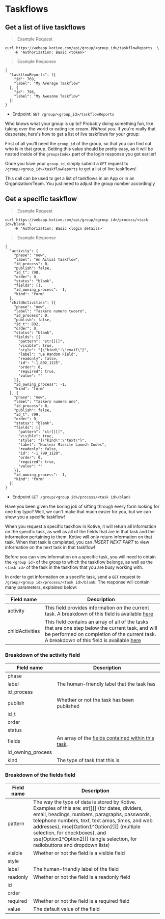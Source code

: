 # Taskflows

## Get a list of live taskflows

> Example Request

```cURL
curl https://webapp.kotive.com/api/group/<group_id>/taskflowReports  \
	-H 'Authorization: Basic <token>'
```

> Example Response

```cURL
{
  "taskflowReports": [{
    "id": 769,
    "label": "My Average Taskflow"
  }, {
    "id": 796,
    "label": "My Awesome Taskflow"
  }]
}
```

* Endpoint: `GET /group/<group_id>/taskflowReports`

Who knows what your group is up to? Probably doing something fun, like taking over the world or eating ice cream. *Without you*. If you're really that desperate, here's how to get a list of live taskflows for your group:

First of all you'll need the `group_id` of the group, so that you can find out who is in that group. Getting this value should be pretty easy, as it will be nested inside of the `groupsIndex` part of the login response you got earlier!

Once you have your `group_id`, simply submit a `GET` request to `/group/<group_id>/taskflowReports` to get a list of live taskflows!

<aside class="success">
This call can be used to get a list of taskflows in an App or in an Organization/Team. You just need to adjust the group number accordingly
</aside>

## Get a specific taskflow

> Example Request

```cURL
curl https://webapp.kotive.com/api/group/<group id>/process/<task id>/blank  \
	-H 'Authorization: Basic <login details>'
```

> Example Response

```cURL
{
  "activity": {
    "phase": "new",
    "label": "An Actual Taskflow",
    "id_process": 0,
    "publish": false,
    "id_t": 798,
    "order": 0,
    "status": "blank",
    "fields": [],
    "id_owning_process": -1,
    "kind": "form"
  },
  "childActivities": [{
    "phase": "new",
    "label": "Taskero numero twoero",
    "id_process": 0,
    "publish": false,
    "id_t": 802,
    "order": 0,
    "status": "blank",
    "fields": [{
      "pattern": "str[][]",
      "visible": true,
      "style": "{\"kind\":\"email\"}",
      "label": "Le Random Field",
      "readonly": false,
      "id": "-1_802_1125",
      "order": 0,
      "required": true,
      "value": ""
    }],
    "id_owning_process": -1,
    "kind": "form"
  }, {
    "phase": "new",
    "label": "Taskero numero uno",
    "id_process": 0,
    "publish": false,
    "id_t": 799,
    "order": 0,
    "status": "blank",
    "fields": [{
      "pattern": "str[][]",
      "visible": true,
      "style": "{\"kind\":\"text\"}",
      "label": "Nuclear Missile Launch Codes",
      "readonly": false,
      "id": "-1_799_1120",
      "order": 0,
      "required": true,
      "value": ""
    }],
    "id_owning_process": -1,
    "kind": "form"
  }]
}
```

* Endpoint `GET /group/<group id>/process/<task id>/blank`

Have you been given the boring job of sifting through every form looking for one tiny typo? Well, we can't make that much easier for you, but we can show you a specific taskflow!

When you request a specific taskflow in Kotive, it will return all information on the specific task, as well as all of the fields that are in that task and the information pertaining to them. Kotive will only return information on that task. When that task is completed, you can *INSERT NEXT PART* to view information on the next task in that taskflow!

Before you can view information on a specific task, you will need to obtain the `<group id>` of the group to which the taskflow belongs, as well as the `<task id>` of the task in the taskflow that you are busy working with.

In order to get information on a specific task, send a `GET` request to `/group/<group id>/process/<task id>/blank`. The response will contain many parameters, explained below:

Field name | Description
-----------|------------
activity | This field provides information on the current task. A breakdown of this field is available <a href="#activity">here</a>
childActivities | This field contains an array of all of the tasks that are one step below the current task, and will be performed on completion of the current task. A breakdown of this field is available <a href="#activity">here</a>

### <a id="activity">Breakdown of the activity field</a>

Field name | Description
-----------|------------
phase | 
label | The human-friendly label that the task has
id_process | 
publish | Whether or not the task has been published
id_t | 
order | 
status | 
fields | An array of the <a href="#fields">fields contained within this task</a>.
id_owning_process | 
kind | The type of task that this is

### <a id="fields">Breakdown of the fields field</a>

Field name | Description
-----------|------------
pattern | The way the type of data is stored by Kotive. Examples of this are: str&#91;&#93;&#91;&#93; (for dates, dividers, email, headings, numbers, paragraphs, passwords, telephone numbers, text, text areas, times, and web addresses), mse&#91;Option1^Option2&#93;&#91;&#93; (multiple selection, for checkboxes), and sse&#91;Option1^Option2&#93;&#91;&#93; (single selection, for radiobuttons and dropdown lists)
visible | Whether or not the field is a visible field
style | 
label | The human-friendly label of the field
readonly | Whether or not the field is a readonly field
id | 
order | 
required | Whether or not the field is a required field
value | The default value of the field

